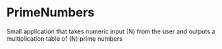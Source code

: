 # PrimeNumbers
Small application that takes numeric input (N) from the user and outputs a multiplication table of (N) prime numbers
